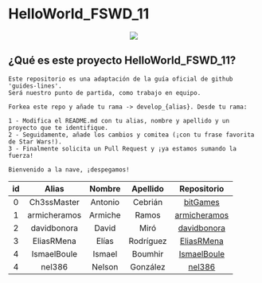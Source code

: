 # HelloWorld_FSWD_11

<p align="center">
    <img src="https://codespaceacademy.com/wp-content/uploads/2021/02/logo-negro.png" >	
</p>


## ¿Qué es este proyecto HelloWorld_FSWD_11?
```
Este repositorio es una adaptación de la guía oficial de github 'guides-lines'. 
Será nuestro punto de partida, como trabajo en equipo.

Forkea este repo y añade tu rama -> develop_{alias}. Desde tu rama:

1 - Modifica el README.md con tu alias, nombre y apellido y un proyecto que te identifique.
2 - Seguidamente, añade los cambios y comitea (¡con tu frase favorita de Star Wars!).
3 - Finalmente solicita un Pull Request y ¡ya estamos sumando la fuerza!

Bienvenido a la nave, ¡despegamos!
```

| id | Alias | Nombre | Apellido | Repositorio |
| :-------: | :-------: | :------: | :------: | :-------: |
| 0 | Ch3ssMaster | Antonio | Cebrián | [bitGames](https://github.com/Ch3ssMaster/bitgames) |
| 1 | armicheramos | Armiche | Ramos | [armicheramos](https://github.com/armicheramos/armicheramos) |
| 2 | davidbonora | David | Miró | [davidbonora](https://github.com/davidbonora/davidbonora) |
| 3 | EliasRMena | Elías | Rodríguez | [EliasRMena](https://github.com/EliasRMena/EliasRMena) |
| 4 | IsmaelBoule | Ismael | Boumhir | [IsmaelBoule](https://github.com/IsmaelBoule/IsmaelBoule) |
| 4 | nel386 | Nelson | González | [nel386](https://github.com/nel386/nel386) |